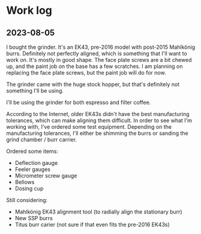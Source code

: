 # Work log

## 2023-08-05

I bought the grinder. It's an EK43, pre-2016 model with post-2015 Mahlkönig burrs. 
Definitely not perfectly aligned, which is something that I'll want to work on. It's mostly in
good shape. The face plate screws are a bit chewed up, and the paint job on the base has a few
scratches. I am planning on replacing the face plate screws, but the paint job will do for now.

The grinder came with the huge stock hopper, but that's definitely not something I'll be using.

I'll be using the grinder for both espresso and filter coffee.

According to the Internet, older EK43s didn't have the best manufacturing tolerances, which can
make aligning them difficult. In order to see what I'm working with, I've ordered some test
equipment. Depending on the manufacturing tolerances, I'll either be shimming the burrs or
sanding the grind chamber / burr carrier.

Ordered some items:

* Deflection gauge
* Feeler gauges
* Micrometer screw gauge
* Bellows
* Dosing cup

Still considering:

* Mahlkönig EK43 alignment tool (to radially align the stationary burr)
* New SSP burrs
* Titus burr carier (not sure if that even fits the pre-2016 EK43s)

